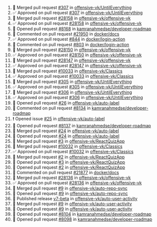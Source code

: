 <!--START_SECTION:activity-->
1. 🎉  Merged pull request [#307](https://github.com/offensive-vk/UntilEverything/pull/307) in [offensive-vk/UntilEverything](https://github.com/offensive-vk/UntilEverything)
2. ✅ Approved on pull request [#307](https://github.com/offensive-vk/UntilEverything/pull/307) in [offensive-vk/UntilEverything](https://github.com/offensive-vk/UntilEverything)
3. 🎉  Merged pull request [#28158](https://github.com/offensive-vk/offensive-vk/pull/28158) in [offensive-vk/offensive-vk](https://github.com/offensive-vk/offensive-vk)
4. ✅ Approved on pull request [#28158](https://github.com/offensive-vk/offensive-vk/pull/28158) in [offensive-vk/offensive-vk](https://github.com/offensive-vk/offensive-vk)
5. 💪 Opened pull request [#8168](https://github.com/kamranahmedse/developer-roadmap/pull/8168) in [kamranahmedse/developer-roadmap](https://github.com/kamranahmedse/developer-roadmap)
6. 💬 Commented on pull request [#21950](https://github.com/docker/docs/pull/21950) in [docker/docs](https://github.com/docker/docs)
7. ✅ Approved on pull request [#844](https://github.com/docker/login-action/pull/844) in [docker/login-action](https://github.com/docker/login-action)
8. 💬 Commented on pull request [#803](https://github.com/docker/login-action/pull/803) in [docker/login-action](https://github.com/docker/login-action)
9. 🎉  Merged pull request [#28150](https://github.com/offensive-vk/offensive-vk/pull/28150) in [offensive-vk/offensive-vk](https://github.com/offensive-vk/offensive-vk)
10. ✅ Approved on pull request [#28150](https://github.com/offensive-vk/offensive-vk/pull/28150) in [offensive-vk/offensive-vk](https://github.com/offensive-vk/offensive-vk)
11. 🎉  Merged pull request [#28147](https://github.com/offensive-vk/offensive-vk/pull/28147) in [offensive-vk/offensive-vk](https://github.com/offensive-vk/offensive-vk)
12. ✅ Approved on pull request [#28147](https://github.com/offensive-vk/offensive-vk/pull/28147) in [offensive-vk/offensive-vk](https://github.com/offensive-vk/offensive-vk)
13. 🎉  Merged pull request [#10033](https://github.com/offensive-vk/Classics/pull/10033) in [offensive-vk/Classics](https://github.com/offensive-vk/Classics)
14. ✅ Approved on pull request [#10033](https://github.com/offensive-vk/Classics/pull/10033) in [offensive-vk/Classics](https://github.com/offensive-vk/Classics)
15. 🎉  Merged pull request [#305](https://github.com/offensive-vk/UntilEverything/pull/305) in [offensive-vk/UntilEverything](https://github.com/offensive-vk/UntilEverything)
16. ✅ Approved on pull request [#305](https://github.com/offensive-vk/UntilEverything/pull/305) in [offensive-vk/UntilEverything](https://github.com/offensive-vk/UntilEverything)
17. 🎉  Merged pull request [#306](https://github.com/offensive-vk/UntilEverything/pull/306) in [offensive-vk/UntilEverything](https://github.com/offensive-vk/UntilEverything)
18. ✅ Approved on pull request [#306](https://github.com/offensive-vk/UntilEverything/pull/306) in [offensive-vk/UntilEverything](https://github.com/offensive-vk/UntilEverything)
19. 💪 Opened pull request [#26](https://github.com/offensive-vk/auto-label/pull/26) in [offensive-vk/auto-label](https://github.com/offensive-vk/auto-label)
20. 💬 Commented on pull request [#8134](https://github.com/kamranahmedse/developer-roadmap/pull/8134) in [kamranahmedse/developer-roadmap](https://github.com/kamranahmedse/developer-roadmap)
21. ❗ Opened issue [#25](https://github.com/offensive-vk/auto-label/issues/25) in [offensive-vk/auto-label](https://github.com/offensive-vk/auto-label)
22. 💪 Opened pull request [#8137](https://github.com/kamranahmedse/developer-roadmap/pull/8137) in [kamranahmedse/developer-roadmap](https://github.com/kamranahmedse/developer-roadmap)
23. 🎉  Merged pull request [#24](https://github.com/offensive-vk/auto-label/pull/24) in [offensive-vk/auto-label](https://github.com/offensive-vk/auto-label)
24. 💪 Opened pull request [#24](https://github.com/offensive-vk/auto-label/pull/24) in [offensive-vk/auto-label](https://github.com/offensive-vk/auto-label)
25. 🎉  Merged pull request [#3](https://github.com/offensive-vk/ReactQuizApp/pull/3) in [offensive-vk/ReactQuizApp](https://github.com/offensive-vk/ReactQuizApp)
26. 🎉  Merged pull request [#10032](https://github.com/offensive-vk/Classics/pull/10032) in [offensive-vk/Classics](https://github.com/offensive-vk/Classics)
27. ✅ Approved on pull request [#10032](https://github.com/offensive-vk/Classics/pull/10032) in [offensive-vk/Classics](https://github.com/offensive-vk/Classics)
28. 🎉  Merged pull request [#2](https://github.com/offensive-vk/ReactQuizApp/pull/2) in [offensive-vk/ReactQuizApp](https://github.com/offensive-vk/ReactQuizApp)
29. 💪 Opened pull request [#3](https://github.com/offensive-vk/ReactQuizApp/pull/3) in [offensive-vk/ReactQuizApp](https://github.com/offensive-vk/ReactQuizApp)
30. 💪 Opened pull request [#2](https://github.com/offensive-vk/ReactQuizApp/pull/2) in [offensive-vk/ReactQuizApp](https://github.com/offensive-vk/ReactQuizApp)
31. 💬 Commented on pull request [#21877](https://github.com/docker/docs/pull/21877) in [docker/docs](https://github.com/docker/docs)
32. 🎉  Merged pull request [#28136](https://github.com/offensive-vk/offensive-vk/pull/28136) in [offensive-vk/offensive-vk](https://github.com/offensive-vk/offensive-vk)
33. ✅ Approved on pull request [#28136](https://github.com/offensive-vk/offensive-vk/pull/28136) in [offensive-vk/offensive-vk](https://github.com/offensive-vk/offensive-vk)
34. 🎉  Merged pull request [#9](https://github.com/offensive-vk/auto-repo-sync/pull/9) in [offensive-vk/auto-repo-sync](https://github.com/offensive-vk/auto-repo-sync)
35. 💪 Opened pull request [#9](https://github.com/offensive-vk/auto-repo-sync/pull/9) in [offensive-vk/auto-repo-sync](https://github.com/offensive-vk/auto-repo-sync)
36. 🚀 Published release [v7-beta](https://github.com/offensive-vk/auto-user-activity/releases/tag/v7-beta) in [offensive-vk/auto-user-activity](https://github.com/offensive-vk/auto-user-activity)
37. 🎉  Merged pull request [#9](https://github.com/offensive-vk/auto-user-activity/pull/9) in [offensive-vk/auto-user-activity](https://github.com/offensive-vk/auto-user-activity)
38. 💪 Opened pull request [#9](https://github.com/offensive-vk/auto-user-activity/pull/9) in [offensive-vk/auto-user-activity](https://github.com/offensive-vk/auto-user-activity)
39. 💪 Opened pull request [#8104](https://github.com/kamranahmedse/developer-roadmap/pull/8104) in [kamranahmedse/developer-roadmap](https://github.com/kamranahmedse/developer-roadmap)
40. 💪 Opened pull request [#8098](https://github.com/kamranahmedse/developer-roadmap/pull/8098) in [kamranahmedse/developer-roadmap](https://github.com/kamranahmedse/developer-roadmap)
<!--END_SECTION:activity-->